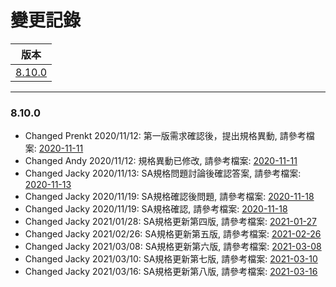 變更記錄
===
| 版本 |
| :---: |
| [8.10.0](#v8_10_0) |

***
### <a id='v8_10_0'></a>8.10.0


* Changed Prenkt 2020/11/12: 第一版需求確認後，提出規格異動, 請參考檔案: [2020-11-11][2020-11-11]
* Changed Andy 2020/11/12: 規格異動已修改, 請參考檔案: [2020-11-11][2020-11-11]
* Changed Jacky 2020/11/13: SA規格問題討論後確認答案, 請參考檔案: [2020-11-13][2020-11-13]
* Changed Jacky 2020/11/19: SA規格確認後問題, 請參考檔案: [2020-11-18][2020-11-18]
* Changed Jacky 2020/11/19: SA規格確認, 請參考檔案: [2020-11-18][2020-11-18]
* Changed Jacky 2021/01/28: SA規格更新第四版, 請參考檔案: [2021-01-27][2021-01-27]
* Changed Jacky 2021/02/26: SA規格更新第五版, 請參考檔案: [2021-02-26][2021-02-26]
* Changed Jacky 2021/03/08: SA規格更新第六版, 請參考檔案: [2021-03-08][2021-03-08]
* Changed Jacky 2021/03/10: SA規格更新第七版, 請參考檔案: [2021-03-10][2021-03-10]
* Changed Jacky 2021/03/16: SA規格更新第八版, 請參考檔案: [2021-03-16][2021-03-16]



<!-- 超連結 -->
[2020-11-11]: 2020-11-11.md "欄位說明/主旨內文"
[2020-11-13]: 2020-11-13.md "SA規格問題討論後確認答案"
[2020-11-18]: 2020-11-18.md "SA規格問題第二版"
[2021-01-27]: 2021-01-27.md "SA規格問題第四版"
[2021-02-26]: 2021-02-26.md "SA規格問題第五版"
[2021-03-08]: 2021-03-08.md "SA規格問題第六版"
[2021-03-10]: 2021-03-10.md "SA規格問題第七版"
[2021-03-16]: 2021-03-16.md "SA規格問題第八版"
